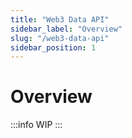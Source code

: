 ```yaml
---
title: "Web3 Data API"
sidebar_label: "Overview"
slug: "/web3-data-api"
sidebar_position: 1
--- 
```


# Overview

:::info
WIP 
:::
